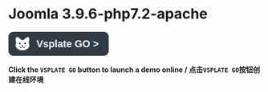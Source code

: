 # Joomla 3.9.6-php7.2-apache

<a href="https://www.vsplate.com/?docker-compose=https://github.com/vsplate/dcenvs/joomla/3.9.6-php7.2-apache"><img alt="VSPLATE GO" src="https://raw.githubusercontent.com/vsplate/images/master/vsgo_btn.png" width="200px"></a>

**Click the `VSPLATE GO` button to launch a demo online / 点击`VSPLATE GO`按钮创建在线环境**